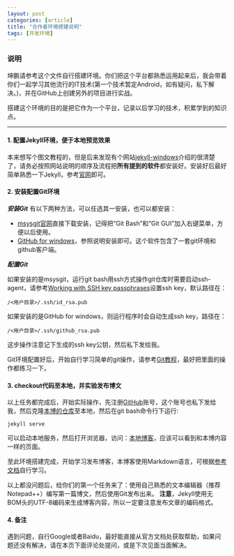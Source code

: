 ```yaml
---
layout: post
categories: [article]
title: "合作者环境搭建说明"
tags: [开发环境]
---
```


### 说明

坤鹏请参考这个文件自行搭建环境。你们把这个平台都熟悉运用起来后，我会带着你们一起学习其他流行的IT技术(第一个技术暂定Android，如有疑问，私下解决。)，并在GitHub上创建另外的项目进行实战。

搭建这个环境的目的是把它作为一个平台，记录以后学习的技术，积累学到的知识点。

----------

#### 1. 配置Jekyll环境，便于本地预览效果

本来想写个图文教程的，但是后来发现有个网站[jekyll-windows](http://jekyll-windows.juthilo.com/)介绍的很清楚了，请务必按照网站说明的顺序及流程把**所有提到的软件**都安装好。安装好后最好简单熟悉一下Jekyll，参考[官网](http://jekyllrb.com/)即可。

#### 2. 安装配置Git环境

***安装Git***
有以下两种方法，可以任选其一安装，也可以都安装：

- [msysgit官网](http://msysgit.github.io/)直接下载安装，记得把“Git Bash”和“Git GUI”加入右键菜单，方便以后使用。
- [GitHub for windows](https://windows.github.com/)，参照说明安装即可。这个软件包含了一套git环境和github客户端。

***配置Git***

如果安装的是msysgit，运行git bash用ssh方式操作git仓库时需要启动ssh-agent，请参考[Working with SSH key passphrases](https://help.github.com/articles/working-with-ssh-key-passphrases/#auto-launching-ssh-agent-on-msysgit)设置ssh key，默认路径在：

```/<用户目录>/.ssh/id_rsa.pub```

如果安装的是GitHub for windows，则运行程序时会自动生成ssh key，路径在：

```/<用户目录>/.ssh/github_rsa.pub```

这步操作注意记下生成的ssh key公钥，然后私下发给我。

Git环境配置好后，开始自行学习简单的git操作，请参考[Git教程](http://www.liaoxuefeng.com/wiki/0013739516305929606dd18361248578c67b8067c8c017b000)，最好把里面的操作都练习一下。

#### 3. checkout代码至本地，并实验发布博文

以上任务都完成后，开始实际操作，先注册[GitHub](http://github.com/)账号，这个账号也私下发给我，然后克隆[本博的仓库](https://github.com/theice/theice.github.io)至本地，然后在git bash命令行下运行:

```
jekyll serve
```

可以启动本地服务，然后打开浏览器，访问：[本地博客](http://localhost:4000/)，应该可以看到和本博内容一样的页面。

至此环境搭建完成，开始学习发布博客，本博客使用Markdown语言，可根据[参考文档](http://daringfireball.net/projects/markdown/syntax)自行学习。

以上都没问题后，给你们的第一个任务来了：使用自己熟悉的文本编辑器（推荐Notepad++）编写第一篇博文，然后使用Git发布出来。
**注意**，Jekyll使用无BOM头的UTF-8编码来生成博客内容，所以一定要注意发布文章的编码格式。

#### 4. 备注

遇到问题，自行Google或者Baidu，最好能直接从官方文档处获取帮助，如果问题还没有解决，请在本页下面评论处提问，或是下次见面当面解决。
